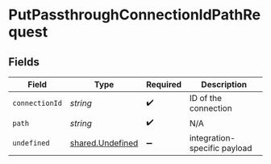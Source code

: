 # PutPassthroughConnectionIdPathRequest


## Fields

| Field                                                | Type                                                 | Required                                             | Description                                          |
| ---------------------------------------------------- | ---------------------------------------------------- | ---------------------------------------------------- | ---------------------------------------------------- |
| `connectionId`                                       | *string*                                             | :heavy_check_mark:                                   | ID of the connection                                 |
| `path`                                               | *string*                                             | :heavy_check_mark:                                   | N/A                                                  |
| `undefined`                                          | [shared.Undefined](../../models/shared/undefined.md) | :heavy_minus_sign:                                   | integration-specific payload                         |